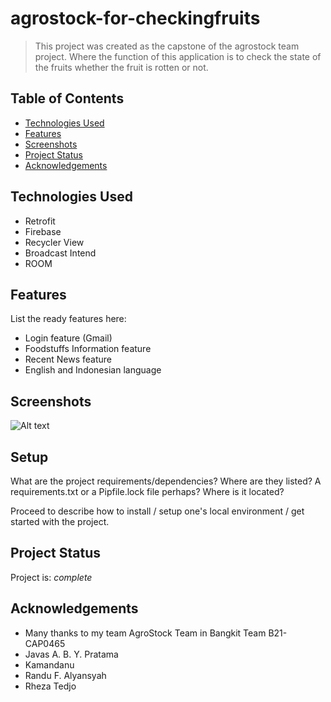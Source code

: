 # agrostock-for-checkingfruits
> This project was created as the capstone of the agrostock team project. Where the function of this application is to check the state of the fruits
whether the fruit is rotten or not.

## Table of Contents
* [Technologies Used](#technologies-used)
* [Features](#features)
* [Screenshots](#screenshots)
* [Project Status](#project-status)
* [Acknowledgements](#acknowledgements)
<!-- * [License](#license) -->


## Technologies Used
- Retrofit 
- Firebase 
- Recycler View 
- Broadcast Intend
- ROOM


## Features
List the ready features here:
- Login feature (Gmail)
- Foodstuffs Information feature
- Recent News feature
- English and Indonesian language


## Screenshots
![Alt text](/app/src/main/res/drawable/ss1.jpeg?raw=true "Optional title")



## Setup
What are the project requirements/dependencies? Where are they listed? A requirements.txt or a Pipfile.lock file perhaps? Where is it located?

Proceed to describe how to install / setup one's local environment / get started with the project.


## Project Status
Project is: _complete_ 


## Acknowledgements
- Many thanks to my team AgroStock Team in Bangkit Team B21-CAP0465
- Javas A. B. Y. Pratama
- Kamandanu
- Randu F. Alyansyah
- Rheza Tedjo

<!----------------------------------------------------------------------------------->
